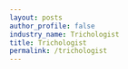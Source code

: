 ```yaml
---
layout: posts 
author_profile: false 
industry_name: Trichologist
title: Trichologist
permalink: /trichologist
---
```

